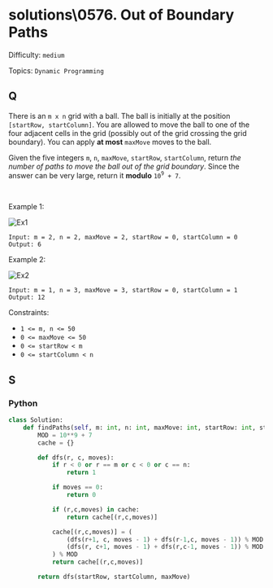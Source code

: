 # solutions\0576. Out of Boundary Paths

Difficulty: `medium`

Topics: `Dynamic Programming`

## Q

There is an `m x n` grid with a ball. The ball is initially at the position `[startRow, startColumn]`. You are allowed to move the ball to one of the four adjacent cells in the grid (possibly out of the grid crossing the grid boundary). You can apply **at most** `maxMove` moves to the ball.

Given the five integers `m`, `n`, `maxMove`, `startRow`, `startColumn`, return _the number of paths to move the ball out of the grid boundary_. Since the answer can be very large, return it **modulo** `10`<sup>`9`</sup>` + 7`.

<br>

Example 1:

![Ex1](https://assets.leetcode.com/uploads/2021/04/28/out_of_boundary_paths_1.png)

```
Input: m = 2, n = 2, maxMove = 2, startRow = 0, startColumn = 0
Output: 6
```

Example 2:

![Ex2](https://assets.leetcode.com/uploads/2021/04/28/out_of_boundary_paths_2.png)

```
Input: m = 1, n = 3, maxMove = 3, startRow = 0, startColumn = 1
Output: 12
```

Constraints:

- `1 <= m, n <= 50`
- `0 <= maxMove <= 50`
- `0 <= startRow < m`
- `0 <= startColumn < n`

## S

### Python

```python
class Solution:
    def findPaths(self, m: int, n: int, maxMove: int, startRow: int, startColumn: int) -> int:
        MOD = 10**9 + 7
        cache = {}

        def dfs(r, c, moves):
            if r < 0 or r == m or c < 0 or c == n:
                return 1

            if moves == 0:
                return 0

            if (r,c,moves) in cache:
                return cache[(r,c,moves)]

            cache[(r,c,moves)] = (
                (dfs(r+1, c, moves - 1) + dfs(r-1,c, moves - 1)) % MOD +
                (dfs(r, c+1, moves - 1) + dfs(r,c-1, moves - 1)) % MOD
            ) % MOD
            return cache[(r,c,moves)]

        return dfs(startRow, startColumn, maxMove)
```
